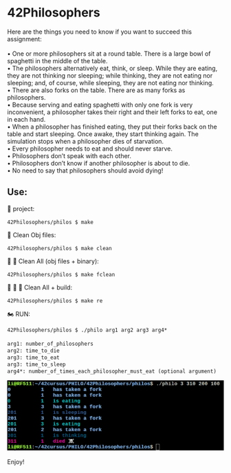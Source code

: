 # 42Philosophers

Here are the things you need to know if you want to succeed this assignment:<br/><br/>
• One or more philosophers sit at a round table.
There is a large bowl of spaghetti in the middle of the table.<br/>
• The philosophers alternatively eat, think, or sleep.
While they are eating, they are not thinking nor sleeping;
while thinking, they are not eating nor sleeping;
and, of course, while sleeping, they are not eating nor thinking.<br/>
• There are also forks on the table. There are as many forks as philosophers.<br/>
• Because serving and eating spaghetti with only one fork is very inconvenient, a
philosopher takes their right and their left forks to eat, one in each hand.<br/>
• When a philosopher has finished eating, they put their forks back on the table and
start sleeping. Once awake, they start thinking again. The simulation stops when
a philosopher dies of starvation.<br/>
• Every philosopher needs to eat and should never starve.<br/>
• Philosophers don’t speak with each other.<br/>
• Philosophers don’t know if another philosopher is about to die.<br/>
• No need to say that philosophers should avoid dying!<br/>

## Use:

🚧 project:<br/>
```
42Philosophers/philos $ make
```
🚿 Clean Obj files:<br/>
```
42Philosophers/philos $ make clean
```
🚿 🚿 Clean All (obj files + binary):<br/>
```
42Philosophers/philos $ make fclean
```
🚿 🚿 🚧 Clean All + build:<br/>
```
42Philosophers/philos $ make re
```
🏍 RUN:<br/>
```
42Philosophers/philos $ ./philo arg1 arg2 arg3 arg4*

arg1: number_of_philosophers
arg2: time_to_die
arg3: time_to_eat
arg3: time_to_sleep
arg4*: number_of_times_each_philosopher_must_eat (optional argument)
```

![philo](./philo_ex.png)

Enjoy!<br/>
